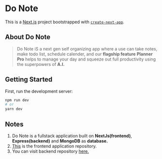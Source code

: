 # Do Note

This is a [Next.js](https://nextjs.org/) project bootstrapped with [`create-next-app`](https://github.com/vercel/next.js/tree/canary/packages/create-next-app).

## About Do Note

> Do Note iS a next gen self organizing app where a use can take notes, make todo list, schedule calender, and our **flagship feature** **Planner Pro** helps to manage your day and squeeze out full productivity using the superpowers of **A.I.**

## Getting Started

First, run the development server:

```bash
npm run dev
# or
yarn dev
```

## Notes

1.  Do Note is a fullstack application built on **NextJs(frontend)**, **Express(backend)** and **MongoDB** as **database.**
2.  [This](https://github.com/divy-koushik-mishra/do-note-frontend) is the frontend application repository.
3.  You can visit backend repository [here.](https://github.com/divy-koushik-mishra/do-note-backend)
